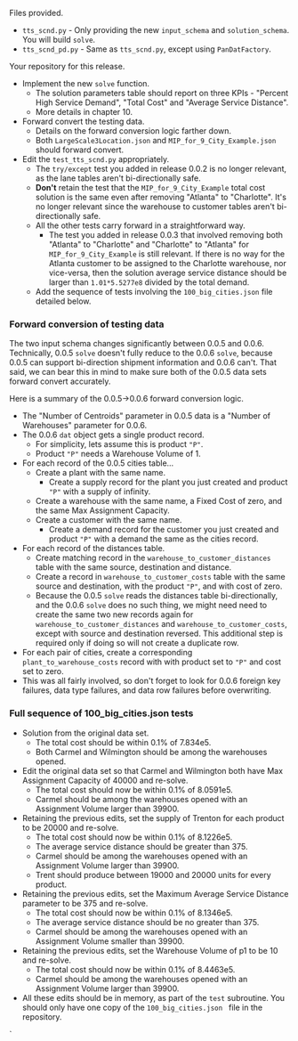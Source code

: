 Files provided.

 * `tts_scnd.py` - Only providing the new `input_schema` and `solution_schema`.  You will build `solve`.
 * `tts_scnd_pd.py` - Same as `tts_scnd.py`, except using `PanDatFactory`.
 
 Your repository for this release. 
 
 * Implement the new `solve` function.
   * The solution parameters table should report on three KPIs - "Percent High Service Demand",
   "Total Cost" and "Average Service Distance".
   * More details in chapter 10.
 * Forward convert the testing data. 
   * Details on the forward conversion logic farther down.
   * Both `LargeScale3Location.json` and `MIP_for_9_City_Example.json` should forward convert.
 * Edit the `test_tts_scnd.py` appropriately.
   * The `try/except` test you added in release 0.0.2 is no longer relevant, as the lane tables aren't
   bi-directionally safe.
   * **Don't** retain the test that the `MIP_for_9_City_Example` total cost solution is the 
   same even after removing "Atlanta" to "Charlotte". It's no longer relevant since  the warehouse 
   to customer tables aren't bi-directionally safe.
   * All the other tests carry forward in a straightforward way.
     * The test you added in release 0.0.3 that involved removing both "Atlanta" to "Charlotte" and 
     "Charlotte" to "Atlanta" for `MIP_for_9_City_Example` is still relevant. If there is no way
     for the Atlanta customer to be assigned to the Charlotte warehouse, nor vice-versa, then the solution 
      average service distance should be larger than `1.01*5.5277e8` divided by the total demand.
   * Add the sequence of tests involving the `100_big_cities.json` file detailed below.
   
### Forward conversion of testing data 

The two input schema changes significantly between 0.0.5 and 0.0.6. Technically, 0.0.5 `solve`
doesn't fully reduce to the 0.0.6 `solve`, because 0.0.5 can support bi-direction shipment information
and 0.0.6 can't. That said, we can bear this in mind to make sure both of the 0.0.5 data sets
forward convert accurately. 

Here is a summary of the 0.0.5->0.0.6 forward conversion logic.
* The "Number of Centroids" parameter in 0.0.5 data is a "Number of Warehouses" parameter for 0.0.6.
* The 0.0.6 `dat` object gets a single product record. 
  * For simplicity, lets assume this is product `"P"`.
  * Product `"P"` needs a Warehouse Volume of 1.
* For each record of the 0.0.5 cities table...
   * Create a plant with the same name.
     * Create a supply record for the plant you just created and product `"P"` with a supply of 
     infinity.
   * Create a warehouse with the same name, a Fixed Cost of zero, and the same Max Assignment Capacity.
   * Create a customer with the same name.
     * Create a demand record for the customer you just created and product `"P"` with a demand the
   same as the cities record.
 * For each record of the distances table.
   * Create matching record in the `warehouse_to_customer_distances` table with the same source, 
   destination and distance.
   * Create a record in `warehouse_to_customer_costs` table with the same source and destination, 
   with the product `"P"`, and with cost of zero.
   * Because the 0.0.5 `solve` reads the distances table bi-directionally, and the
   0.0.6 `solve` does no such thing, we might need need to create the same two new records again for 
   `warehouse_to_customer_distances` and `warehouse_to_customer_costs`, except with source and 
   destination reversed. This additional step is required only if doing so will not create a duplicate row.
 * For each pair of cities, create a corresponding  `plant_to_warehouse_costs` record with with product 
 set to `"P"` and cost set to zero.
 * This was all fairly involved, so don't forget to look for 0.0.6 foreign key failures, 
 data type failures, and data row failures before overwriting. 
 
### Full sequence of  100_big_cities.json tests
* Solution from the original data set.
  * The total cost should be within 0.1% of 7.834e5.
  * Both Carmel and Wilmington should be among the warehouses opened.
* Edit the original data set so that Carmel and Wilmington both have Max Assignment Capacity
of 40000 and re-solve.
  * The total cost should now be within 0.1% of 8.0591e5.
  * Carmel should be among the warehouses opened with an Assignment Volume larger than 39900.
* Retaining the previous edits, set the supply of Trenton for each product to be 20000 and
re-solve.
  * The total cost should now be within 0.1% of 8.1226e5.
  * The average service distance should be greater than 375.
  * Carmel should be among the warehouses opened with an Assignment Volume larger than 39900.
  * Trent should produce between  19000 and 20000 units for every product.
* Retaining the previous edits, set the Maximum Average Service Distance parameter to be 375 and re-solve.
  * The total cost should now be within 0.1% of 8.1346e5.
  * The average service distance should be no greater than 375.
  * Carmel should be among the warehouses opened with an Assignment Volume smaller than 39900.
* Retaining the previous edits, set the Warehouse Volume of p1 to be 10 and re-solve.
  * The total cost should now be within 0.1% of 8.4463e5.
  * Carmel should be among the warehouses opened with an Assignment Volume larger than 39900.
 * All these edits should be in memory, as part of the `test` subroutine. You should only have one copy
 of the `100_big_cities.json ` file in the repository.
   
`